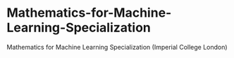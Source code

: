 # Mathematics-for-Machine-Learning-Specialization
Mathematics for Machine Learning Specialization (Imperial College London)

